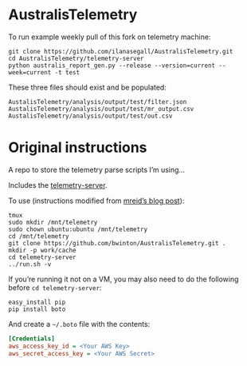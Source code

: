 AustralisTelemetry
==================


To run example weekly pull of this fork on telemetry machine:

```Shell
git clone https://github.com/ilanasegall/AustralisTelemetry.git
cd AustralisTelemetry/telemetry-server
python australis_report_gen.py --release --version=current --week=current -t test
```

These three files should exist and be populated:

```Shell
AustalisTelemetry/analysis/output/test/filter.json
AustalisTelemetry/analysis/output/test/mr_output.csv
AustalisTelemetry/analysis/output/test/out.csv
```



Original instructions
=====================



A repo to store the telemetry parse scripts I’m using…

Includes the [telemetry-server](https://github.com/mozilla/telemetry-server.git).

To use (instructions modified from [mreid’s blog post](http://mreid-moz.github.io/blog/2013/11/06/current-state-of-telemetry-analysis/)):

```Shell
tmux
sudo mkdir /mnt/telemetry
sudo chown ubuntu:ubuntu /mnt/telemetry
cd /mnt/telemetry
git clone https://github.com/bwinton/AustralisTelemetry.git .
mkdir -p work/cache
cd telemetry-server
../run.sh -v
```

If you’re running it not on a VM, you may also need to do the following before `cd telemetry-server`:

```Shell
easy_install pip
pip install boto
```

And create a `~/.boto` file with the contents:
```INI
[Credentials]
aws_access_key_id = <Your AWS Key>
aws_secret_access_key = <Your AWS Secret>
```

